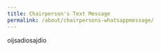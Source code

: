 ```yaml
---
title: Chairperson's Text Message
permalink: /about/chairpersons-whatsappmessage/
---
```

oijsadiosajdio
